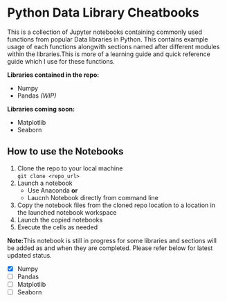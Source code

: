 # Python Data Library Cheatbooks  

This is a collection of Jupyter notebooks containing commonly used functions from popular Data libraries in Python. This contains example usage of each functions alongwith sections named after different modules within the libraries.This is more of a learning guide and quick reference guide which I use for these functions. 

**Libraries contained in the repo:**  
* Numpy  
* Pandas  _(WIP)_  

**Libraries coming soon:**  
* Matplotlib  
* Seaborn


## How to use the Notebooks
1. Clone the repo to your local machine  
```git clone <repo_url>```  
2. Launch a notebook  
    * Use Anaconda <strong>or</strong>  
    * Laucnh Notebook directly from command line  
3. Copy the notebook files from the cloned repo location to a location in the launched notebook workspace  
4. Launch the copied notebooks
5. Execute the cells as needed  


  
      

<strong>Note:</strong>This notebook is still in progress for some libraries and sections will be added as and when they are completed. Please refer below for latest updated status.  

- [x] Numpy  
- [ ] Pandas  
- [ ] Matplotlib  
- [ ] Seaborn